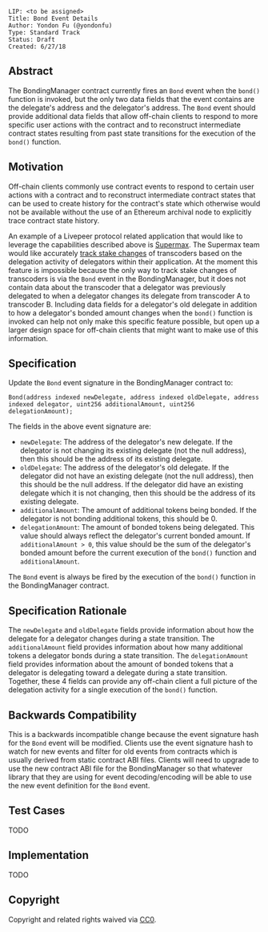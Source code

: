     LIP: <to be assigned>
    Title: Bond Event Details
    Author: Yondon Fu (@yondonfu)
    Type: Standard Track
    Status: Draft
    Created: 6/27/18

## Abstract

The BondingManager contract currently fires an `Bond` event when the `bond()` function is invoked, but the only two data fields that the event contains are 
the delegate's address and the delegator's address. The `Bond` event should provide additional data fields that allow off-chain clients to respond to 
more specific user actions with the contract and to reconstruct intermediate contract states resulting from past state transitions for the 
execution of the `bond()` function.

## Motivation

Off-chain clients commonly use contract events to respond to certain user actions with a contract and to reconstruct intermediate contract states that 
can be used to create history for the contract's state which otherwise would not be available without the use of an Ethereum archival node to explicitly 
trace contract state history. 

An example of a Livepeer protocol related application that would like to leverage the capabilities described above is [Supermax](https://www.supermax.cool/livepeer). 
The Supermax team would like accurately [track stake changes](https://github.com/livepeer/protocol/issues/224) of transcoders based on the delegation activity of delegators within their application. At the 
moment this feature is impossible because the only way to track stake changes of transcoders is via the `Bond` event in the BondingManager, but it does not 
contain data about the transcoder that a delegator was previously delegated to when a delegator changes its delegate from transcoder A to transcoder B. Including 
data fields for a delegator's old delegate in addition to how a delegator's bonded amount changes when the `bond()` function is invoked can help 
not only make this specific feature possible, but open up a larger design space for off-chain clients that might want to make use of this information.

## Specification

Update the `Bond` event signature in the BondingManager contract to:

```
Bond(address indexed newDelegate, address indexed oldDelegate, address indexed delegator, uint256 additionalAmount, uint256 delegationAmount);
```

The fields in the above event signature are:
- `newDelegate`: The address of the delegator's new delegate. If the delegator is not changing its existing delegate (not the null address), then 
this should be the address of its existing delegate.
- `oldDelegate`: The address of the delegator's old delegate. If the delegator did not have an existing delegate (not the null address), then
this should be the null address. If the delegator did have an existing delegate which it is not changing, then this should be the address of its existing delegate.
- `additionalAmount`: The amount of additional tokens being bonded. If the delegator is not bonding additional tokens, this should be 0.
- `delegationAmount`: The amount of bonded tokens being delegated. This value should always reflect the delegator's current bonded amount. If `additionalAmount > 0`, 
this value should be the sum of the delegator's bonded amount before the current execution of the `bond()` function and `additionalAmount`.

The `Bond` event is always be fired by the execution of the `bond()` function in the BondingManager contract.

## Specification Rationale

The `newDelegate` and `oldDelegate` fields provide information about how the delegate for a delegator changes during a state transition. The `additionalAmount` field provides information about how many additional tokens a delegator bonds during a state transition. The `delegationAmount` field provides information about the amount of bonded tokens that a delegator is delegating toward a delegate during a state transition. Together, these 4 fields can provide any off-chain client a full picture of the delegation activity for a single execution of the `bond()` function.

## Backwards Compatibility

This is a backwards incompatible change because the event signature hash for the `Bond` event will be modified. Clients use the event signature hash to watch for new events and filter for old events from contracts which is usually derived from static contract ABI files. Clients will need to upgrade to use the new contract ABI file for the BondingManager so that whatever library that they are using for event decoding/encoding will be able to use the new event definition for the `Bond` event.

## Test Cases

TODO

## Implementation

TODO

## Copyright

Copyright and related rights waived via [CC0](https://creativecommons.org/publicdomain/zero/1.0/).
